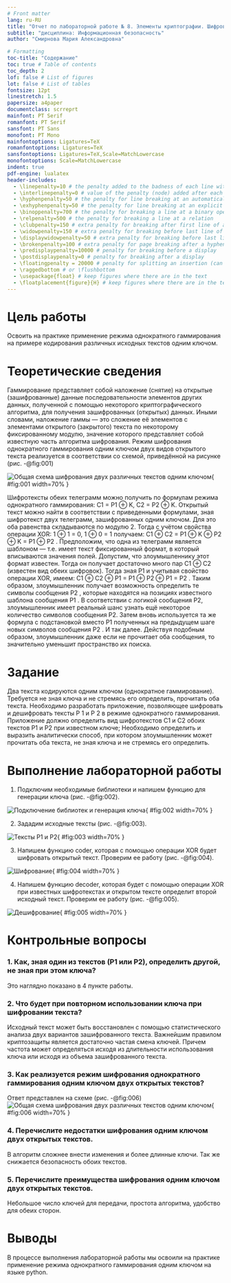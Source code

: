 ```yaml
---
# Front matter
lang: ru-RU
title: "Отчет по лабораторной работе № 8. Элементы криптографии. Шифрование (кодирование) различных исходных текстов одним ключом"
subtitle: "дисциплина: Информационная безопасность"
author: "Смирнова Мария Александровна"

# Formatting
toc-title: "Содержание"
toc: true # Table of contents
toc_depth: 2
lof: false # List of figures
lot: false # List of tables
fontsize: 12pt
linestretch: 1.5
papersize: a4paper
documentclass: scrreprt
mainfont: PT Serif
romanfont: PT Serif
sansfont: PT Sans
monofont: PT Mono
mainfontoptions: Ligatures=TeX
romanfontoptions: Ligatures=TeX
sansfontoptions: Ligatures=TeX,Scale=MatchLowercase
monofontoptions: Scale=MatchLowercase
indent: true
pdf-engine: lualatex
header-includes:
  - \linepenalty=10 # the penalty added to the badness of each line within a paragraph (no associated penalty node) Increasing the value makes tex try to have fewer lines in the paragraph.
  - \interlinepenalty=0 # value of the penalty (node) added after each line of a paragraph.
  - \hyphenpenalty=50 # the penalty for line breaking at an automatically inserted hyphen
  - \exhyphenpenalty=50 # the penalty for line breaking at an explicit hyphen
  - \binoppenalty=700 # the penalty for breaking a line at a binary operator
  - \relpenalty=500 # the penalty for breaking a line at a relation
  - \clubpenalty=150 # extra penalty for breaking after first line of a paragraph
  - \widowpenalty=150 # extra penalty for breaking before last line of a paragraph
  - \displaywidowpenalty=50 # extra penalty for breaking before last line before a display math
  - \brokenpenalty=100 # extra penalty for page breaking after a hyphenated line
  - \predisplaypenalty=10000 # penalty for breaking before a display
  - \postdisplaypenalty=0 # penalty for breaking after a display
  - \floatingpenalty = 20000 # penalty for splitting an insertion (can only be split footnote in standard LaTeX)
  - \raggedbottom # or \flushbottom
  - \usepackage{float} # keep figures where there are in the text
  - \floatplacement{figure}{H} # keep figures where there are in the text
---
```


# Цель работы

Освоить на практике применение режима однократного гаммирования на примере кодирования различных исходных текстов одним ключом.

# Теоретические сведения

Гаммирование представляет собой наложение (снятие) на открытые (зашифрованные) данные последовательности элементов других данных, полученной с помощью некоторого криптографического алгоритма, для получения зашифрованных (открытых) данных. Иными словами, наложение гаммы — это сложение её элементов с элементами открытого (закрытого) текста по некоторому фиксированному модулю, значение которого представляет собой известную часть алгоритма шифрования.
Режим шифрования однократного гаммирования одним ключом двух видов открытого текста реализуется в соответствии со схемой, приведённой на рисунке (рис. -@fig:001)

![Общая схема шифрования двух различных текстов одним ключом](screen/1.png){ #fig:001 width=70% }

Шифротексты обеих телеграмм можно получить по формулам режима однократного гаммирования:
C1 = P1 ⊕ K,
C2 = P2 ⊕ K.
Открытый текст можно найти в соответствии с приведенными формулами, зная шифротекст двух телеграмм, зашифрованных одним ключом. Для это оба равенства складываются по модулю 2. Тогда с учётом свойства операции XOR:
1 ⊕ 1 = 0,
1 ⊕ 0 = 1
получаем:
C1 ⊕ C2 = P1 ⊕ K ⊕ P2 ⊕ K = P1 ⊕ P2 .
Предположим, что одна из телеграмм является шаблоном — т.е. имеет текст фиксированный формат, в который вписываются значения полей. Допустим, что злоумышленнику этот формат известен. Тогда он получает достаточно много пар C1 ⊕ C2 (известен вид обеих шифровок). Тогда зная P1 и учитывая свойство операции XOR, имеем:
C1 ⊕ C2 ⊕ P1 = P1 ⊕ P2 ⊕ P1 = P2 .
Таким образом, злоумышленник получает возможность определить те символы сообщения P2 , которые находятся на позициях известного шаблона сообщения P1 . В соответствии с логикой сообщения P2, злоумышленник имеет реальный шанс узнать ещё некоторое количество символов сообщения P2. Затем вновь используется та же формула с подстановкой вместо P1 полученных на предыдущем шаге новых символов сообщения P2 . И так далее. Действуя подобным образом, злоумышленник даже если не прочитает оба сообщения, то значительно уменьшит пространство их поиска.

# Задание

Два текста кодируются одним ключом (однократное гаммирование). Требуется не зная ключа и не стремясь его определить, прочитать оба текста. Необходимо разработать приложение, позволяющее шифровать и дешифровать тексты P 1 и P 2 в режиме однократного гаммирования. Приложение должно определить вид шифротекстов C1 и C2 обоих текстов P1 и P2 при известном ключе; Необходимо определить и выразить аналитически способ, при котором злоумышленник может прочитать оба текста, не зная ключа и не стремясь его определить.

# Выполнение лабораторной работы

1. Подключим необходимые библиотеки и напишем функцию для генерации ключа (рис. -@fig:002).

![Подключение библиотек и генерация ключа](screen/2.png){ #fig:002 width=70% }

2. Зададим исходные тексты (рис. -@fig:003).

![Тексты P1 и P2](screen/3.png){ #fig:003 width=70% }

3. Напишем функцию coder, которая с помощью операции XOR будет шифровать открытый текст. Проверим ее работу (рис. -@fig:004).

![Шифрование](screen/4.png){ #fig:004 width=70% }

4. Напишем функцию decoder, которая будет с помощью операции XOR при известных шифротекстах и открытом тексте определит второй исходный текст. Проверим ее работу (рис. -@fig:005).

![Дешифрование](screen/5.png){ #fig:005 width=70% }

# Контрольные вопросы

### 1. Как, зная один из текстов (P1 или P2), определить другой, не зная при этом ключа?
Это наглядно показано в 4 пункте работы.

### 2. Что будет при повторном использовании ключа при шифровании текста?
Исходный текст может быть восстановлен с помощью статистического анализа двух вариантов зашифрованного текста. Важнейшим правилом криптозащиты является достаточно частая смена ключей. Причем частота может определяться исходя из длительности использования ключа или исходя из объема зашифрованного текста.

### 3. Как реализуется режим шифрования однократного гаммирования одним ключом двух открытых текстов?
Ответ представлен на схеме (рис. -@fig:006)
![Общая схема шифрования двух различных текстов одним ключом](screen/1.png){ #fig:006 width=70% }

### 4. Перечислите недостатки шифрования одним ключом двух открытых текстов.
В алгоритм сложнее внести изменения и более длинные ключи. Так же снижается безопасность обоих текстов.

### 5. Перечислите преимущества шифрования одним ключом двух открытых текстов.
Небольшое число ключей для передачи, простота алгоритма, удобство для обеих сторон.

# Выводы

В процессе выполнения лабораторной работы мы освоили на практике применение режима однократного гаммирования одним ключом на языке python.